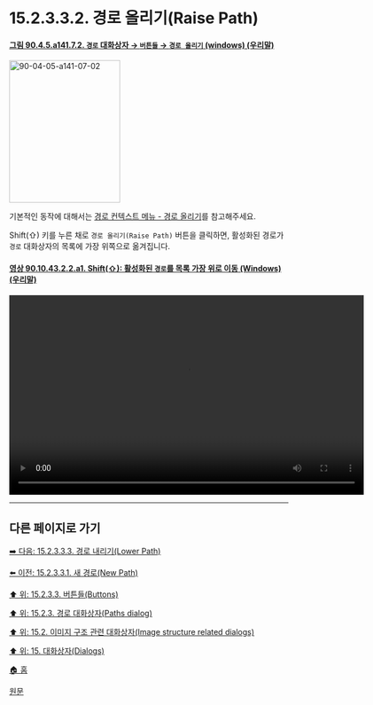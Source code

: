 # 15.2.3.3.2. 경로 올리기(Raise Path)

<a id="90-04-05-a141-07-02"></a>

#### [그림 90.4.5.a141.7.2. `경로` 대화상자 → `버튼들` → `경로 올리기` (windows) (우리말)](./90-04-0005-paths.md#90-04-05-a141-07-02)
<img width="200" height="257" alt="90-04-05-a141-07-02" src="https://github.com/wonder13662/gimp/assets/15767104/3779f581-e251-4b6f-ba15-da36951963f8" />

기본적인 동작에 대해서는 [경로 컨텍스트 메뉴 - 경로 올리기](./15-02-03-04-05-raise_path.md)를 참고해주세요.

Shift(⇧) 키를 누른 채로 `경로 올리기(Raise Path)` 버튼을 클릭하면, 활성화된 경로가 `경로` 대화상자의 목록에 가장 위쪽으로 옮겨집니다.

<a id="90-10-43-02-02-a1"></a>

#### [영상 90.10.43.2.2.a1. Shift(⇧): 활성화된 `경로`를 목록 가장 위로 이동 (Windows) (우리말)](./90-10-43-02-02-raise_path_to_the_top.md#90-10-43-02-02-a1)
<video controls="controls" width="640" height="360" src="https://github.com/wonder13662/gimp/assets/15767104/d3b3cc35-d0b6-4ac7-a5f0-fdfd452c579b"></video>

***

## 다른 페이지로 가기

[➡️ 다음: 15.2.3.3.3. 경로 내리기(Lower Path)](./15-02-03-03-03-lower_path.md)

[⬅️ 이전: 15.2.3.3.1. 새 경로(New Path)](./15-02-03-03-01-new_path.md)

[⬆️ 위: 15.2.3.3. 버튼들(Buttons)](./15-02-03-03-00-buttons.md)

[⬆️ 위: 15.2.3. 경로 대화상자(Paths dialog)](./15-02-03-00-paths-dialog.md)

[⬆️ 위: 15.2. 이미지 구조 관련 대화상자(Image structure related dialogs)](./15-02-00-image-structure-related-dialogs.md)

[⬆️ 위: 15. 대화상자(Dialogs)](./15-00-dialogs.md)

[🏠 홈](./00-home.md)

[원문](https://docs.gimp.org/2.10/ko/gimp-path-dialog.html#gimp-path-dialog-buttons)